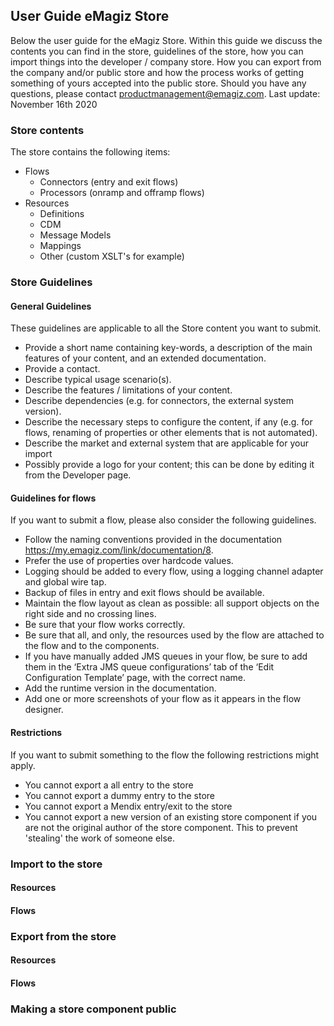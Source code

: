 ## User Guide eMagiz Store

Below the user guide for the eMagiz Store. Within this guide we discuss the contents you can find in the store, guidelines of the store, how you can import things into the developer / company store. How you can export from the company and/or public store and how the process works of getting something of yours accepted into the public store. Should you have any questions, please contact productmanagement@emagiz.com.
Last update: November 16th 2020

### Store contents

The store contains the following items:

- Flows
	-	Connectors (entry and exit flows)
	-	Processors (onramp and offramp flows)	
- Resources
	-	Definitions
	-	CDM
	-	Message Models
	-	Mappings
	-	Other (custom XSLT's for example)
	
### Store Guidelines

#### General Guidelines

These guidelines are applicable to all the Store content you want to submit.

- Provide a short name containing key-words, a description of the main features of your content, and an extended documentation.
- Provide a contact.
- Describe typical usage scenario(s).
- Describe the features / limitations of your content.
- Describe dependencies (e.g. for connectors, the external system version).
- Describe the necessary steps to configure the content, if any (e.g. for flows, renaming of properties or other elements that is not automated).
- Describe the market and external system that are applicable for your import
- Possibly provide a logo for your content; this can be done by editing it from the Developer page.

#### Guidelines for flows
If you want to submit a flow, please also consider the following guidelines.

- Follow the naming conventions provided in the documentation https://my.emagiz.com/link/documentation/8.
- Prefer the use of properties over hardcode values.
- Logging should be added to every flow, using a logging channel adapter and global wire tap.
- Backup of files in entry and exit flows should be available.
- Maintain the flow layout as clean as possible: all support objects on the right side and no crossing lines.
- Be sure that your flow works correctly.
- Be sure that all, and only, the resources used by the flow are attached to the flow and to the components.
- If you have manually added JMS queues in your flow, be sure to add them in the ‘Extra JMS queue configurations’ tab of the ‘Edit Configuration Template’ page, with the correct name.
- Add the runtime version in the documentation.
- Add one or more screenshots of your flow as it appears in the flow designer.

#### Restrictions
If you want to submit something to the flow the following restrictions might apply.

- You cannot export a all entry to the store
- You cannot export a dummy entry to the store
- You cannot export a Mendix entry/exit to the store
- You cannot export a new version of an existing store component if you are not the original author of the store component. This to prevent 'stealing' the work of someone else.

### Import to the store

#### Resources

#### Flows

### Export from the store

#### Resources

#### Flows

### Making a store component public